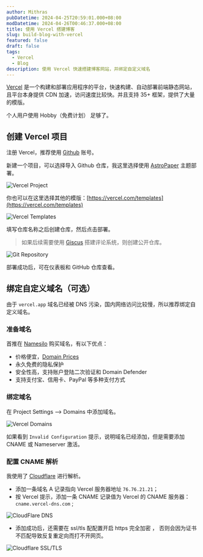 ```yaml
---
author: Mithras
pubDatetime: 2024-04-25T20:59:01.000+08:00
modDatetime: 2024-04-26T00:46:37.000+08:00
title: 使用 Vercel 搭建博客
slug: build-blog-with-vercel
featured: false
draft: false
tags:
  - Vercel
  - Blog
description: 使用 Vercel 快速搭建博客网站，并绑定自定义域名
---
```



[Vercel](https://vercel.com/) 是一个构建和部署应用程序的平台，快速构建、自动部署前端静态网站，且平台本身提供 CDN 加速，访问速度比较快。并且支持 35+ 框架，提供了大量的模版。

个人用户使用 Hobby（免费计划） 足够了。

## 创建 Vercel 项目

注册 Vercel，推荐使用 [Github](https://github.com/) 账号。

新建一个项目，可以选择导入 Github 仓库，我这里选择使用 [AstroPaper](https://github.com/satnaing/astro-paper) 主题部署。

![Vercel Project](https://image.akrab.top/blog-picture/2024/04/138fb1def37edb51b37c7a537cfa4eb8.png)

你也可以在这里选择其他的模版：[https://vercel.com/templates](https://vercel.com/templates)

![Vercel Templates](https://image.akrab.top/blog-picture/2024/04/f8e05c4244336410d56ac41dc9e3e907.png)

填写仓库名称之后创建仓库，然后点击部署。

> 如果后续需要使用 [Giscus](https://giscus.app/) 搭建评论系统，则创建公开仓库。

![Git Repository](https://image.akrab.top/blog-picture/2024/04/ca021e599a360b97885d06d3e38f86cc.png)

部署成功后，可在仪表板和 GitHub 仓库查看。

## 绑定自定义域名（可选）

由于 `vercel.app` 域名已经被 DNS 污染，国内网络访问比较慢，所以推荐绑定自定义域名。

### 准备域名

首推在 [Namesilo](http://www.namesilo.com/) 购买域名，有以下优点：

- 价格便宜，[Domain Prices](https://www.namesilo.com/pricing.php)
- 永久免费的隐私保护
- 安全性高，支持账户登陆二次验证和 Domain Defender
- 支持支付宝、信用卡、PayPal 等多种支付方式

### 绑定域名

在 Project Settings ——> Domains 中添加域名。

![Vercel Domains](https://image.akrab.top/blog-picture/2024/04/9087b6bfc04f1c30bfeac93406ea5fea.png)

如果看到 `Invalid Configuration` 提示，说明域名已经添加，但是需要添加 CNAME 或 Nameserver 激活。

### 配置 CNAME 解析

我使用了 [Cloudflare](https://cloudflare.com/) 进行解析。

- 添加一条域名 A 记录指向 Vercel 服务器地址 `76.76.21.21`；
- 按 Vercel 提示，添加一条 CNAME 记录值为 Vercel 的 CNAME 服务器：`cname.vercel-dns.com` ;

![CloudFlare DNS](https://image.akrab.top/blog-picture/2024/04/81882b8514e4583538638c8f369e0bc7.png)

- 添加成功后，还需要在 ssl/tls 配配置开启 https 完全加密 ， 否则会因为证书不匹配导致反复重定向而打不开网页。

![Cloudflare SSL/TLS](https://image.akrab.top/blog-picture/2024/04/0fd660ea538a63cea0e8fcd4fb84d23f.png)
